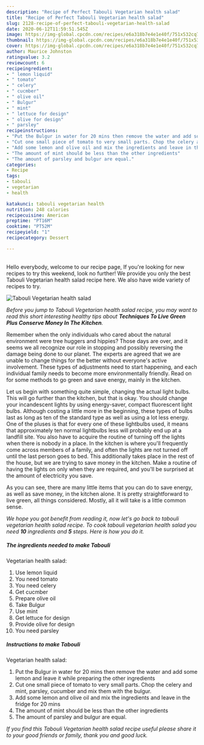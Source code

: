 ```yaml
---
description: "Recipe of Perfect Tabouli Vegetarian health salad"
title: "Recipe of Perfect Tabouli Vegetarian health salad"
slug: 2128-recipe-of-perfect-tabouli-vegetarian-health-salad
date: 2020-06-12T11:59:51.545Z
image: https://img-global.cpcdn.com/recipes/e6a318b7e4e1e40f/751x532cq70/tabouli-vegetarian-health-salad-recipe-main-photo.jpg
thumbnail: https://img-global.cpcdn.com/recipes/e6a318b7e4e1e40f/751x532cq70/tabouli-vegetarian-health-salad-recipe-main-photo.jpg
cover: https://img-global.cpcdn.com/recipes/e6a318b7e4e1e40f/751x532cq70/tabouli-vegetarian-health-salad-recipe-main-photo.jpg
author: Maurice Johnston
ratingvalue: 3.2
reviewcount: 6
recipeingredient:
- " lemon liquid"
- " tomato"
- " celery"
- " cucmber"
- " olive oil"
- " Bulgur"
- " mint"
- " lettuce for design"
- " olive for design"
- " parsley"
recipeinstructions:
- "Put the Bulgur in water for 20 mins then remove the water and add some lemon and leave it while preparing the other ingredients"
- "Cut one small piece of tomato to very small parts. Chop the celery and mint, parsley, cucumber and mix them with the bulgur."
- "Add some lemon and olive oil and mix the ingredients and leave in the fridge for 20 mins"
- "The amount of mint should be less than the other ingredients"
- "The amount of parsley and bulgur are equal."
categories:
- Recipe
tags:
- tabouli
- vegetarian
- health

katakunci: tabouli vegetarian health 
nutrition: 248 calories
recipecuisine: American
preptime: "PT16M"
cooktime: "PT52M"
recipeyield: "1"
recipecategory: Dessert

---
```

<br>
Hello everybody, welcome to our recipe page, If you're looking for new recipes to try this weekend, look no further! We provide you only the best Tabouli
Vegetarian health salad recipe here. We also have wide variety of recipes to try.
<br>


![Tabouli
Vegetarian health salad](https://img-global.cpcdn.com/recipes/e6a318b7e4e1e40f/751x532cq70/tabouli-vegetarian-health-salad-recipe-main-photo.jpg)

<i>Before you jump to Tabouli
Vegetarian health salad recipe, you may want to read this short interesting healthy tips about 
<strong>Techniques To Live Green Plus Conserve Money In The Kitchen</strong>.</i>
</br>

Remember when the only individuals who cared about the natural environment were tree huggers and hippies? Those days are over, and it seems we all recognize our role in stopping and possibly reversing the damage being done to our planet. The experts are agreed that we are unable to change things for the better without everyone's active involvement. These types of adjustments need to start happening, and each individual family needs to become more environmentally friendly. Read on for some methods to go green and save energy, mainly in the kitchen.

Let us begin with something quite simple, changing the actual light bulbs. This will go further than the kitchen, but that is okay. You should change your incandescent lights by using energy-saver, compact fluorescent light bulbs. Although costing a little more in the beginning, these types of bulbs last as long as ten of the standard type as well as using a lot less energy. One of the pluses is that for every one of these lightbulbs used, it means that approximately ten normal lightbulbs less will probably end up at a landfill site. You also have to acquire the routine of turning off the lights when there is nobody in a place. In the kitchen is where you'll frequently come across members of a family, and often the lights are not turned off until the last person goes to bed. This additionally takes place in the rest of the house, but we are trying to save money in the kitchen. Make a routine of having the lights on only when they are required, and you'll be surprised at the amount of electricity you save.

As you can see, there are many little items that you can do to save energy, as well as save money, in the kitchen alone. It is pretty straightforward to live green, all things considered. Mostly, all it will take is a little common sense.


<i>We hope you got benefit from reading it, now let's go back to tabouli
vegetarian health salad recipe. To cook tabouli
vegetarian health salad you need <strong>10</strong> ingredients and <strong>5</strong> steps. Here is how you do it.
</i>

##### The ingredients needed to make Tabouli
Vegetarian health salad:

1. Use  lemon liquid
1. You need  tomato
1. You need  celery
1. Get  cucmber
1. Prepare  olive oil
1. Take  Bulgur
1. Use  mint
1. Get  lettuce for design
1. Provide  olive for design
1. You need  parsley


##### Instructions to make Tabouli
Vegetarian health salad:

1. Put the Bulgur in water for 20 mins then remove the water and add some lemon and leave it while preparing the other ingredients
1. Cut one small piece of tomato to very small parts. Chop the celery and mint, parsley, cucumber and mix them with the bulgur.
1. Add some lemon and olive oil and mix the ingredients and leave in the fridge for 20 mins
1. The amount of mint should be less than the other ingredients
1. The amount of parsley and bulgur are equal.


<i>If you find this Tabouli
Vegetarian health salad recipe useful please share it to your good friends or family, thank you and good luck.</i>
